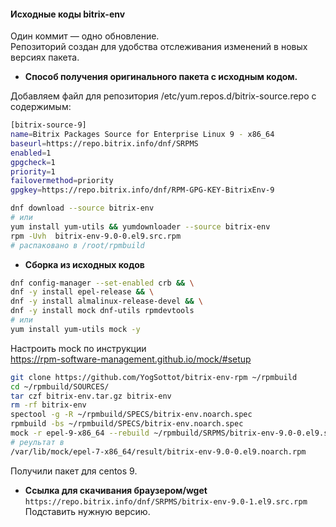 #### Исходные коды bitrix-env

Один коммит — одно обновление.  
Репозиторий создан для удобства отслеживания изменений в новых версиях пакета.  

* **Способ получения оригинального пакета с исходным кодом.**  

Добавляем файл для репозитория /etc/yum.repos.d/bitrix-source.repo с содержимым:  
```bash
[bitrix-source-9]
name=Bitrix Packages Source for Enterprise Linux 9 - x86_64
baseurl=https://repo.bitrix.info/dnf/SRPMS
enabled=1
gpgcheck=1
priority=1
failovermethod=priority
gpgkey=https://repo.bitrix.info/dnf/RPM-GPG-KEY-BitrixEnv-9
```
```bash
dnf download --source bitrix-env
# или
yum install yum-utils && yumdownloader --source bitrix-env
rpm -Uvh  bitrix-env-9.0-0.el9.src.rpm
# распаковано в /root/rpmbuild
```

* **Сборка из исходных кодов**  

```bash
dnf config-manager --set-enabled crb && \
dnf -y install epel-release && \
dnf -y install almalinux-release-devel && \
dnf -y install mock dnf-utils rpmdevtools
# или
yum install yum-utils mock -y
```
Настроить mock по инструкции  
https://rpm-software-management.github.io/mock/#setup  

```bash
git clone https://github.com/YogSottot/bitrix-env-rpm ~/rpmbuild
cd ~/rpmbuild/SOURCES/
tar czf bitrix-env.tar.gz bitrix-env
rm -rf bitrix-env
spectool -g -R ~/rpmbuild/SPECS/bitrix-env.noarch.spec
rpmbuild -bs ~/rpmbuild/SPECS/bitrix-env.noarch.spec
mock -r epel-9-x86_64 --rebuild ~/rpmbuild/SRPMS/bitrix-env-9.0-0.el9.src.rpm
# реультат в
/var/lib/mock/epel-7-x86_64/result/bitrix-env-9.0-0.el9.noarch.rpm
```


Получили пакет для centos 9.  

* **Ссылка для скачивания браузером/wget**  
  ```https://repo.bitrix.info/dnf/SRPMS/bitrix-env-9.0-1.el9.src.rpm```  
  Подставить нужную версию.
